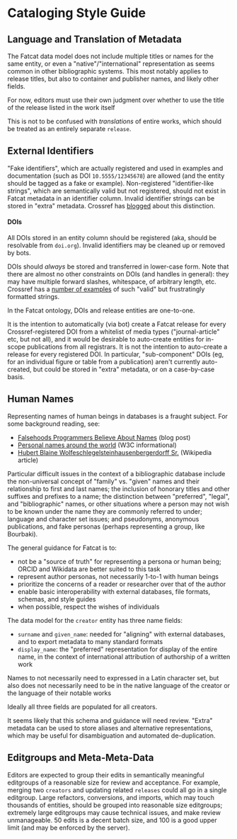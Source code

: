 # Cataloging Style Guide

## Language and Translation of Metadata

The Fatcat data model does not include multiple titles or names for the same
entity, or even a "native"/"international" representation as seems common in
other bibliographic systems. This most notably applies to release titles, but
also to container and publisher names, and likely other fields.

For now, editors must use their own judgment over whether to use the title of
the release listed in the work itself

This is not to be confused with *translations* of entire works, which should be
treated as an entirely separate `release`.

## External Identifiers

"Fake identifiers", which are actually registered and used in examples and
documentation (such as DOI `10.5555/12345678`) are allowed (and the entity
should be tagged as a fake or example). Non-registered "identifier-like
strings", which are semantically valid but not registered, should not exist in
Fatcat metadata in an identifier column. Invalid identifier strings can be
stored in "extra" metadata. Crossref has [blogged]() about this distinction.

[blogged]: https://www.crossref.org/blog/doi-like-strings-and-fake-dois/

#### DOIs

All DOIs stored in an entity column should be registered (aka, should be
resolvable from `doi.org`). Invalid identifiers may be cleaned up or removed by
bots.

DOIs should *always* be stored and transferred in lower-case form. Note that
there are almost no other constraints on DOIs (and handles in general): they
may have multiple forward slashes, whitespace, of arbitrary length, etc.
Crossref has a [number of examples]() of such "valid" but frustratingly
formatted strings.

[number of examples]: https://www.crossref.org/blog/dois-unambiguously-and-persistently-identify-published-trustworthy-citable-online-scholarly-literature-right/

In the Fatcat ontology, DOIs and release entities are one-to-one.

It is the intention to automatically (via bot) create a Fatcat release for
every Crossref-registered DOI from a whitelist of media types
("journal-article" etc, but not all), and it would be desirable to auto-create
entities for in-scope publications from all registrars. It is not the intention
to auto-create a release for every registered DOI. In particular,
"sub-component" DOIs (eg, for an individual figure or table from a publication)
aren't currently auto-created, but could be stored in "extra" metadata, or on a
case-by-case basis.

## Human Names

Representing names of human beings in databases is a fraught subject. For some
background reading, see:

- [Falsehoods Programmers Believe About Names](https://www.kalzumeus.com/2010/06/17/falsehoods-programmers-believe-about-names/) (blog post)
- [Personal names around the world](https://www.w3.org/International/questions/qa-personal-names) (W3C informational)
- [Hubert Blaine Wolfeschlegelsteinhausenbergerdorff Sr.](https://en.wikipedia.org/wiki/Hubert_Blaine_Wolfeschlegelsteinhausenbergerdorff_Sr.) (Wikipedia article)

Particular difficult issues in the context of a bibliographic database include
the non-universal concept of "family" vs.  "given" names and their relationship
to first and last names; the inclusion of honorary titles and other suffixes
and prefixes to a name; the distinction between "preferred", "legal", and
"bibliographic" names, or other situations where a person may not wish to be
known under the name they are commonly referred to under; language and character
set issues; and pseudonyms, anonymous publications, and fake personas (perhaps
representing a group, like Bourbaki).

The general guidance for Fatcat is to:

- not be a "source of truth" for representing a persona or human being; ORCID
  and Wikidata are better suited to this task
- represent author personas, not necessarily 1-to-1 with human beings
- prioritize the concerns of a reader or researcher over that of the author
- enable basic interoperability with external databases, file formats, schemas,
  and style guides
- when possible, respect the wishes of individuals

The data model for the `creator` entity has three name fields:

- `surname` and `given_name`: needed for "aligning" with external databases,
  and to export metadata to many standard formats
- `display_name`: the "preferred" representation for display of the entire name,
  in the context of international attribution of authorship of a written work
  
Names to not necessarily need to expressed in a Latin character set, but also
does not necessarily need to be in the native language of the creator or the
language of their notable works

Ideally all three fields are populated for all creators.

It seems likely that this schema and guidance will need review. "Extra"
metadata can be used to store aliases and alternative representations, which
may be useful for disambiguation and automated de-duplication.

## Editgroups and Meta-Meta-Data

Editors are expected to group their edits in semantically meaningful editgroups
of a reasonable size for review and acceptance. For example, merging two
`creators` and updating related `releases` could all go in a single editgroup.
Large refactors, conversions, and imports, which may touch thousands of
entities, should be grouped into reasonable size editgroups; extremely large
editgroups may cause technical issues, and make review unmanageable. 50 edits is
a decent batch size, and 100 is a good upper limit (and may be enforced by the
server).

